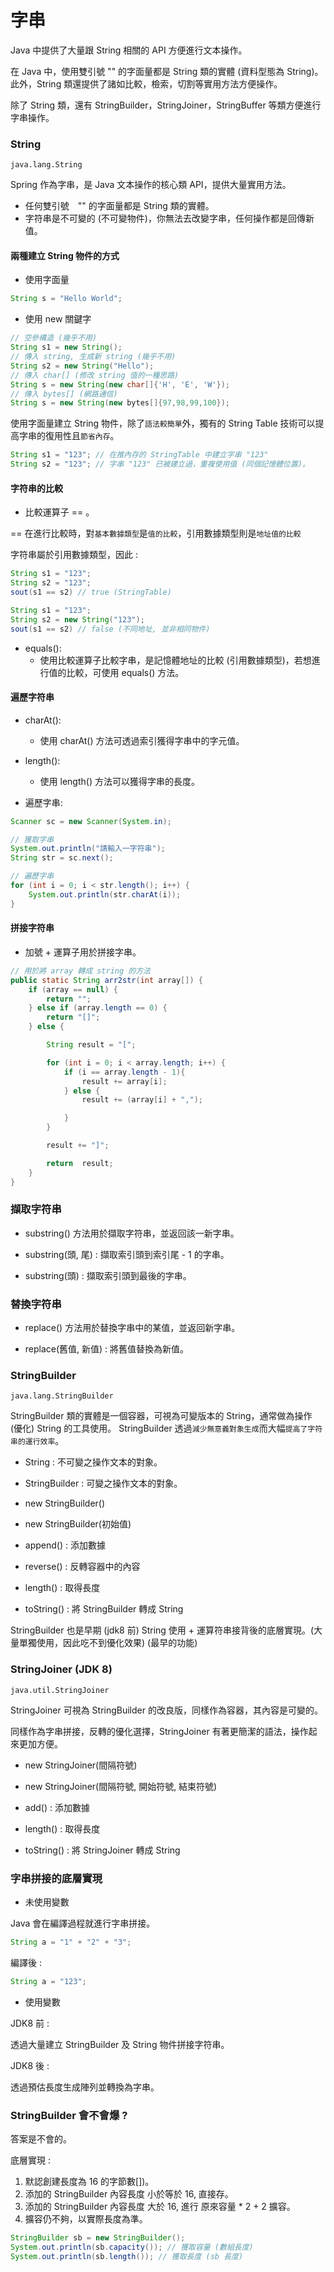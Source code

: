 # 字串

Java 中提供了大量跟 String 相關的 API 方便進行文本操作。

在 Java 中，使用雙引號 "" 的字面量都是 String 類的實體 (資料型態為 String)。此外，String 類還提供了諸如比較，檢索，切割等實用方法方便操作。

除了 String 類，還有 StringBuilder，StringJoiner，StringBuffer 等類方便進行字串操作。

### String

`java.lang.String`

Spring 作為字串，是 Java 文本操作的核心類 API，提供大量實用方法。

- 任何雙引號　"" 的字面量都是 String 類的實體。
- 字符串是不可變的 (不可變物件)，你無法去改變字串，任何操作都是回傳新值。

#### 兩種建立 String 物件的方式

- 使用字面量

```java
String s = "Hello World";
```

- 使用 new 關鍵字

```java
// 空參構造 (幾乎不用)
String s1 = new String();
// 傳入 string, 生成新 string (幾乎不用)
String s2 = new String("Hello");
// 傳入 char[] (修改 string 值的一種思路)
String s = new String(new char[]{'H', 'E', 'W'});
// 傳入 bytes[] (網路通信)
String s = new String(new bytes[]{97,98,99,100});
```

使用字面量建立 String 物件，除了`語法較簡單`外，獨有的 String Table 技術可以提高字串的復用性且`節省內存`。

```java
String s1 = "123"; // 在推內存的 StringTable 中建立字串 "123"
String s2 = "123"; // 字串 "123" 已被建立過，重複使用值 (同個記憶體位置)。
```

#### 字符串的比較

- 比較運算子 == 。

== 在進行比較時，對`基本數據類型`是`值的比較`，引用數據類型則是`地址值的比較`

字符串屬於引用數據類型，因此 :

```java
String s1 = "123";
String s2 = "123";
sout(s1 == s2) // true (StringTable)
```

```java
String s1 = "123";
String s2 = new String("123");
sout(s1 == s2) // false (不同地址, 並非相同物件)
```

- equals():
  - 使用比較運算子比較字串，是記憶體地址的比較 (引用數據類型)，若想進行值的比較，可使用 equals() 方法。

#### 遍歷字符串

- charAt():

  - 使用 charAt() 方法可透過索引獲得字串中的字元值。

- length():

  - 使用 length() 方法可以獲得字串的長度。

- 遍歷字串:

```java
Scanner sc = new Scanner(System.in);

// 獲取字串
System.out.println("請輸入一字符串");
String str = sc.next();

// 遍歷字串
for (int i = 0; i < str.length(); i++) {
    System.out.println(str.charAt(i));
}
```

#### 拼接字符串

- 加號 + 運算子用於拼接字串。

```java
// 用於將 array 轉成 string 的方法
public static String arr2str(int array[]) {
    if (array == null) {
        return "";
    } else if (array.length == 0) {
        return "[]";
    } else {

        String result = "[";

        for (int i = 0; i < array.length; i++) {
            if (i == array.length - 1){
                result += array[i];
            } else {
                result += (array[i] + ",");

            }
        }

        result += "]";

        return  result;
    }
}
```

### 擷取字符串

- substring() 方法用於擷取字符串，並返回該一新字串。

- substring(頭, 尾) : 擷取索引頭到索引尾 - 1 的字串。
- substring(頭) : 擷取索引頭到最後的字串。

### 替換字符串

- replace() 方法用於替換字串中的某值，並返回新字串。

- replace(舊值, 新值) : 將舊值替換為新值。

### StringBuilder

`java.lang.StringBuilder`

StringBuilder 類的實體是一個容器，可視為可變版本的 String，通常做為操作 (優化) String 的工具使用。
StringBuilder 透過`減少無意義對象生成`而大幅`提高了字符串的運行效率`。

- String : 不可變之操作文本的對象。
- StringBuilder : 可變之操作文本的對象。

- new StringBuilder()
- new StringBuilder(初始值)

- append() : 添加數據
- reverse() : 反轉容器中的內容
- length() : 取得長度
- toString() : 將 StringBuilder 轉成 String

StringBuilder 也是早期 (jdk8 前) String 使用 + 運算符串接背後的底層實現。(大量單獨使用，因此吃不到優化效果) (最早的功能)

### StringJoiner (JDK 8)

`java.util.StringJoiner`

StringJoiner 可視為 StringBuilder 的改良版，同樣作為容器，其內容是可變的。

同樣作為字串拼接，反轉的優化選擇，StringJoiner 有著更簡潔的語法，操作起來更加方便。

- new StringJoiner(間隔符號)
- new StringJoiner(間隔符號, 開始符號, 結束符號)

- add() : 添加數據
- length() : 取得長度
- toString() : 將 StringJoiner 轉成 String


### 字串拼接的底層實現

- 未使用變數

Java 會在編譯過程就進行字串拼接。

```java
String a = "1" + "2" + "3";
```

編譯後 : 

```java
String a = "123";
```

- 使用變數
  
JDK8 前 : 

透過大量建立 StringBuilder 及 String 物件拼接字符串。

JDK8 後 : 

透過預估長度生成陣列並轉換為字串。

### StringBuilder 會不會爆 ? 

答案是不會的。

底層實現 : 

1. 默認創建長度為 16 的字節數[])。
2. 添加的 StringBuilder 內容長度 小於等於 16, 直接存。
3. 添加的 StringBuilder 內容長度 大於 16, 進行 原來容量 * 2 + 2 擴容。
4. 擴容仍不夠，以實際長度為準。

```java
StringBuilder sb = new StringBuilder();
System.out.println(sb.capacity()); // 獲取容量 (數組長度)
System.out.println(sb.length()); // 獲取長度 (sb 長度)
```

